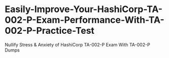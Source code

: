 # Easily-Improve-Your-HashiCorp-TA-002-P-Exam-Performance-With-TA-002-P-Practice-Test
Nullify Stress &amp; Anxiety of HashiCorp TA-002-P Exam With TA-002-P Dumps
